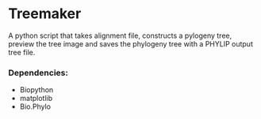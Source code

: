 # Treemaker
A python script that takes alignment file, constructs a pylogeny tree, preview the tree image and saves the phylogeny tree with a PHYLIP output tree file.

### Dependencies:
* Biopython
* matplotlib
* Bio.Phylo

